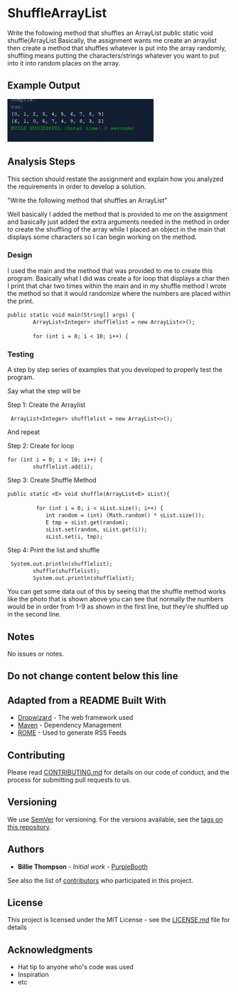 # ShuffleArrayList

Write the following method that shuffles an ArrayList
 public static <E> void shuffle(ArrayList<E>
  Basically, the assignment wants me create an arraylist then create a method that shuffles
  whatever is put into the array randomly, shuffling means putting the characters/strings whatever you want to put into
  it into random places on the array.

## Example Output

![Sample Output](README.jpg)

## Analysis Steps

This section should restate the assignment and explain how you analyzed the requirements in order 
to develop a solution.

"Write the following method that shuffles an ArrayList"

Well basically I added the method that is provided to me on the assignment and basically just added the extra arguments
needed in the method in order to create the shuffling of the array while I placed an object in the main that displays some characters so I can
begin working on the method.

### Design

I used the main and the method that was provided to me to create this program. Basically what I did was 
create a for loop that displays a char then I print that char two times within the main and in my shuffle method
I wrote the method so that it would randomize where the numbers are placed within the print.

```
public static void main(String[] args) {
        ArrayList<Integer> shufflelist = new ArrayList<>();
        
        for (int i = 0; i < 10; i++) {
```

### Testing

A step by step series of examples that you developed to properly test the program. 

Say what the step will be

Step 1: Create the Arraylist

```
 ArrayList<Integer> shufflelist = new ArrayList<>();
```

And repeat

Step 2: Create for loop

```
for (int i = 0; i < 10; i++) {
        shufflelist.add(i);
```
Step 3: Create Shuffle Method

```
public static <E> void shuffle(ArrayList<E> sList){

         for (int i = 0; i < sList.size(); i++) {
            int random = (int) (Math.random() * sList.size());
            E tmp = sList.get(random);
            sList.set(random, sList.get(i));
            sList.set(i, tmp);
```

Step 4: Print the list and shuffle
```
 System.out.println(shufflelist);
        shuffle(shufflelist);
        System.out.println(shufflelist);
```

You can get some data out of this by seeing that the shuffle method works like the photo that is shown above
you can see that normally the numbers would be in order from 1-9 as shown in the first line, but they're shuffled up in the second line.

## Notes

No issues or notes.

## Do not change content below this line
## Adapted from a README Built With

* [Dropwizard](http://www.dropwizard.io/1.0.2/docs/) - The web framework used
* [Maven](https://maven.apache.org/) - Dependency Management
* [ROME](https://rometools.github.io/rome/) - Used to generate RSS Feeds

## Contributing

Please read [CONTRIBUTING.md](https://gist.github.com/PurpleBooth/b24679402957c63ec426) for details on our code of conduct, and the process for submitting pull requests to us.

## Versioning

We use [SemVer](http://semver.org/) for versioning. For the versions available, see the [tags on this repository](https://github.com/your/project/tags). 

## Authors

* **Billie Thompson** - *Initial work* - [PurpleBooth](https://github.com/PurpleBooth)

See also the list of [contributors](https://github.com/your/project/contributors) who participated in this project.

## License

This project is licensed under the MIT License - see the [LICENSE.md](LICENSE.md) file for details

## Acknowledgments

* Hat tip to anyone who's code was used
* Inspiration
* etc
